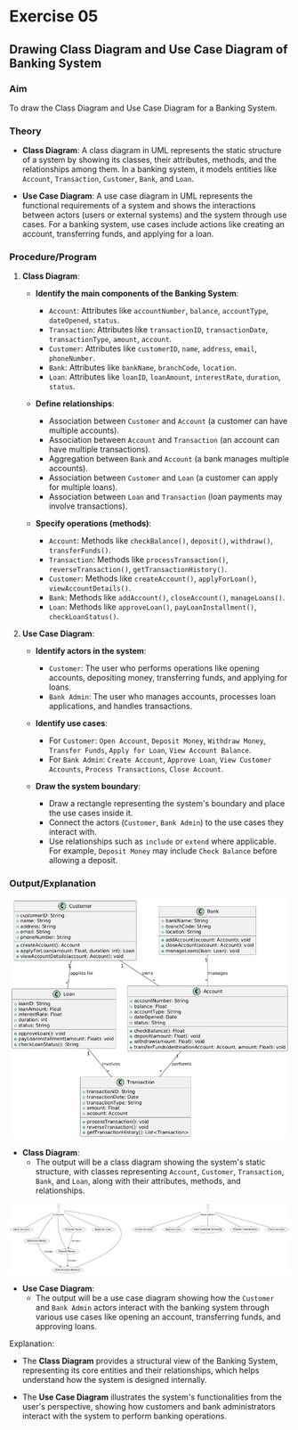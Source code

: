 # Exercise 05

## Drawing Class Diagram and Use Case Diagram of Banking System

### Aim  

To draw the Class Diagram and Use Case Diagram for a Banking System.

### Theory

- **Class Diagram**: A class diagram in UML represents the static structure of a system by showing its classes, their attributes, methods, and the relationships among them. In a banking system, it models entities like `Account`, `Transaction`, `Customer`, `Bank`, and `Loan`.

- **Use Case Diagram**: A use case diagram in UML represents the functional requirements of a system and shows the interactions between actors (users or external systems) and the system through use cases. For a banking system, use cases include actions like creating an account, transferring funds, and applying for a loan.

### Procedure/Program

1. **Class Diagram**:
   - **Identify the main components of the Banking System**:
     - `Account`: Attributes like `accountNumber`, `balance`, `accountType`, `dateOpened`, `status`.
     - `Transaction`: Attributes like `transactionID`, `transactionDate`, `transactionType`, `amount`, `account`.
     - `Customer`: Attributes like `customerID`, `name`, `address`, `email`, `phoneNumber`.
     - `Bank`: Attributes like `bankName`, `branchCode`, `location`.
     - `Loan`: Attributes like `loanID`, `loanAmount`, `interestRate`, `duration`, `status`.

   - **Define relationships**:
     - Association between `Customer` and `Account` (a customer can have multiple accounts).
     - Association between `Account` and `Transaction` (an account can have multiple transactions).
     - Aggregation between `Bank` and `Account` (a bank manages multiple accounts).
     - Association between `Customer` and `Loan` (a customer can apply for multiple loans).
     - Association between `Loan` and `Transaction` (loan payments may involve transactions).

   - **Specify operations (methods)**:
     - `Account`: Methods like `checkBalance()`, `deposit()`, `withdraw()`, `transferFunds()`.
     - `Transaction`: Methods like `processTransaction()`, `reverseTransaction()`, `getTransactionHistory()`.
     - `Customer`: Methods like `createAccount()`, `applyForLoan()`, `viewAccountDetails()`.
     - `Bank`: Methods like `addAccount()`, `closeAccount()`, `manageLoans()`.
     - `Loan`: Methods like `approveLoan()`, `payLoanInstallment()`, `checkLoanStatus()`.

2. **Use Case Diagram**:
   - **Identify actors in the system**:
     - `Customer`: The user who performs operations like opening accounts, depositing money, transferring funds, and applying for loans.
     - `Bank Admin`: The user who manages accounts, processes loan applications, and handles transactions.

   - **Identify use cases**:
     - For `Customer`: `Open Account`, `Deposit Money`, `Withdraw Money`, `Transfer Funds`, `Apply for Loan`, `View Account Balance`.
     - For `Bank Admin`: `Create Account`, `Approve Loan`, `View Customer Accounts`, `Process Transactions`, `Close Account`.

   - **Draw the system boundary**:
     - Draw a rectangle representing the system's boundary and place the use cases inside it.
     - Connect the actors (`Customer`, `Bank Admin`) to the use cases they interact with.
     - Use relationships such as `include` or `extend` where applicable. For example, `Deposit Money` may include `Check Balance` before allowing a deposit.

### Output/Explanation

![alt text](class.png)

- **Class Diagram**:
  - The output will be a class diagram showing the system's static structure, with classes representing `Account`, `Customer`, `Transaction`, `Bank`, and `Loan`, along with their attributes, methods, and relationships.

![alt text](usecase.png)

- **Use Case Diagram**:
  - The output will be a use case diagram showing how the `Customer` and `Bank Admin` actors interact with the banking system through various use cases like opening an account, transferring funds, and approving loans.

Explanation:

- The **Class Diagram** provides a structural view of the Banking System, representing its core entities and their relationships, which helps understand how the system is designed internally.
  
- The **Use Case Diagram** illustrates the system's functionalities from the user's perspective, showing how customers and bank administrators interact with the system to perform banking operations.
